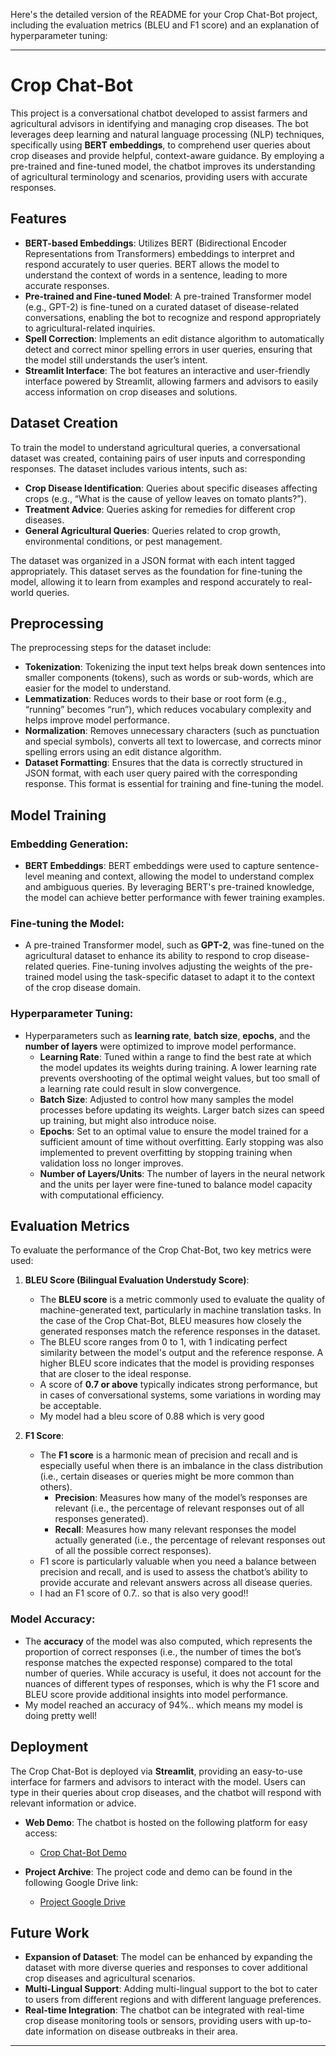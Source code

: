 Here's the detailed version of the README for your Crop Chat-Bot project, including the evaluation metrics (BLEU and F1 score) and an explanation of hyperparameter tuning:

---

# Crop Chat-Bot

This project is a conversational chatbot developed to assist farmers and agricultural advisors in identifying and managing crop diseases. The bot leverages deep learning and natural language processing (NLP) techniques, specifically using **BERT embeddings**, to comprehend user queries about crop diseases and provide helpful, context-aware guidance. By employing a pre-trained and fine-tuned model, the chatbot improves its understanding of agricultural terminology and scenarios, providing users with accurate responses.

## Features

- **BERT-based Embeddings**: Utilizes BERT (Bidirectional Encoder Representations from Transformers) embeddings to interpret and respond accurately to user queries. BERT allows the model to understand the context of words in a sentence, leading to more accurate responses.
- **Pre-trained and Fine-tuned Model**: A pre-trained Transformer model (e.g., GPT-2) is fine-tuned on a curated dataset of disease-related conversations, enabling the bot to recognize and respond appropriately to agricultural-related inquiries.
- **Spell Correction**: Implements an edit distance algorithm to automatically detect and correct minor spelling errors in user queries, ensuring that the model still understands the user’s intent.
- **Streamlit Interface**: The bot features an interactive and user-friendly interface powered by Streamlit, allowing farmers and advisors to easily access information on crop diseases and solutions.

## Dataset Creation

To train the model to understand agricultural queries, a conversational dataset was created, containing pairs of user inputs and corresponding responses. The dataset includes various intents, such as:
- **Crop Disease Identification**: Queries about specific diseases affecting crops (e.g., “What is the cause of yellow leaves on tomato plants?”).
- **Treatment Advice**: Queries asking for remedies for different crop diseases.
- **General Agricultural Queries**: Queries related to crop growth, environmental conditions, or pest management.

The dataset was organized in a JSON format with each intent tagged appropriately. This dataset serves as the foundation for fine-tuning the model, allowing it to learn from examples and respond accurately to real-world queries.

## Preprocessing

The preprocessing steps for the dataset include:

- **Tokenization**: Tokenizing the input text helps break down sentences into smaller components (tokens), such as words or sub-words, which are easier for the model to understand.
- **Lemmatization**: Reduces words to their base or root form (e.g., “running” becomes “run”), which reduces vocabulary complexity and helps improve model performance.
- **Normalization**: Removes unnecessary characters (such as punctuation and special symbols), converts all text to lowercase, and corrects minor spelling errors using an edit distance algorithm.
- **Dataset Formatting**: Ensures that the data is correctly structured in JSON format, with each user query paired with the corresponding response. This format is essential for training and fine-tuning the model.

## Model Training

### Embedding Generation:
- **BERT Embeddings**: BERT embeddings were used to capture sentence-level meaning and context, allowing the model to understand complex and ambiguous queries. By leveraging BERT's pre-trained knowledge, the model can achieve better performance with fewer training examples.

### Fine-tuning the Model:
- A pre-trained Transformer model, such as **GPT-2**, was fine-tuned on the agricultural dataset to enhance its ability to respond to crop disease-related queries. Fine-tuning involves adjusting the weights of the pre-trained model using the task-specific dataset to adapt it to the context of the crop disease domain.
  
### Hyperparameter Tuning:
- Hyperparameters such as **learning rate**, **batch size**, **epochs**, and the **number of layers** were optimized to improve model performance.
  - **Learning Rate**: Tuned within a range to find the best rate at which the model updates its weights during training. A lower learning rate prevents overshooting of the optimal weight values, but too small of a learning rate could result in slow convergence.
  - **Batch Size**: Adjusted to control how many samples the model processes before updating its weights. Larger batch sizes can speed up training, but might also introduce noise.
  - **Epochs**: Set to an optimal value to ensure the model trained for a sufficient amount of time without overfitting. Early stopping was also implemented to prevent overfitting by stopping training when validation loss no longer improves.
  - **Number of Layers/Units**: The number of layers in the neural network and the units per layer were fine-tuned to balance model capacity with computational efficiency.

## Evaluation Metrics

To evaluate the performance of the Crop Chat-Bot, two key metrics were used:

1. **BLEU Score (Bilingual Evaluation Understudy Score)**:
   - The **BLEU score** is a metric commonly used to evaluate the quality of machine-generated text, particularly in machine translation tasks. In the case of the Crop Chat-Bot, BLEU measures how closely the generated responses match the reference responses in the dataset.
   - The BLEU score ranges from 0 to 1, with 1 indicating perfect similarity between the model's output and the reference response. A higher BLEU score indicates that the model is providing responses that are closer to the ideal response.
   - A score of **0.7 or above** typically indicates strong performance, but in cases of conversational systems, some variations in wording may be acceptable.
   - My model had a bleu score of 0.88 which is very good

2. **F1 Score**:
   - The **F1 score** is a harmonic mean of precision and recall and is especially useful when there is an imbalance in the class distribution (i.e., certain diseases or queries might be more common than others).
     - **Precision**: Measures how many of the model’s responses are relevant (i.e., the percentage of relevant responses out of all responses generated).
     - **Recall**: Measures how many relevant responses the model actually generated (i.e., the percentage of relevant responses out of all the possible correct responses).
   - F1 score is particularly valuable when you need a balance between precision and recall, and is used to assess the chatbot’s ability to provide accurate and relevant answers across all disease queries.
   - I had an F1 score of 0.7.. so that is also very good!!

### Model Accuracy:
- The **accuracy** of the model was also computed, which represents the proportion of correct responses (i.e., the number of times the bot’s response matches the expected response) compared to the total number of queries. While accuracy is useful, it does not account for the nuances of different types of responses, which is why the F1 score and BLEU score provide additional insights into model performance.
- My model reached an accuracy of 94%.. which means my model is doing pretty well!

## Deployment

The Crop Chat-Bot is deployed via **Streamlit**, providing an easy-to-use interface for farmers and advisors to interact with the model. Users can type in their queries about crop diseases, and the chatbot will respond with relevant information or advice.

- **Web Demo**: The chatbot is hosted on the following platform for easy access:
  - [Crop Chat-Bot Demo](https://cropbot.streamlit.app/)

- **Project Archive**: The project code and demo can be found in the following Google Drive link:
  - [Project Google Drive](https://drive.google.com/file/d/1EO-j0heuqbZ7suuT4O4LdEpEoYy97hJD/view?usp=sharing)

## Future Work

- **Expansion of Dataset**: The model can be enhanced by expanding the dataset with more diverse queries and responses to cover additional crop diseases and agricultural scenarios.
- **Multi-Lingual Support**: Adding multi-lingual support to the bot to cater to users from different regions and with different language preferences.
- **Real-time Integration**: The chatbot can be integrated with real-time crop disease monitoring tools or sensors, providing users with up-to-date information on disease outbreaks in their area.

---
